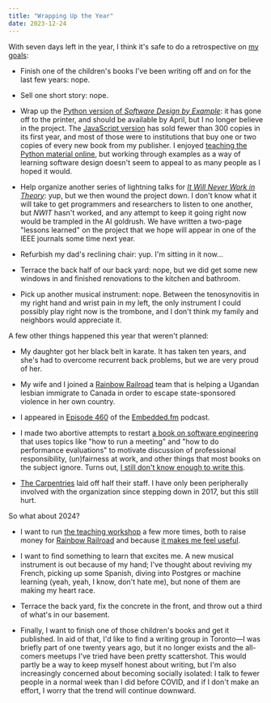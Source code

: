 ```yaml
---
title: "Wrapping Up the Year"
date: 2023-12-24
---
```


With seven days left in the year,
I think it's safe to do a retrospective on
[my goals](@root/2023/01/01/plans-for-the-year/):

-   Finish one of the children's books I've been writing off and on for the last few years:
    nope.

-   Sell one short story:
    nope.

-   Wrap up the [Python version of *Software Design by Example*][sdxpy]:
    it has gone off to the printer,
    and should be available by April,
    but I no longer believe in the project.
    The [JavaScript version][sdxjs] has sold fewer than 300 copies in its first year,
    and most of those were to institutions
    that buy one or two copies of every new book from my publisher.
    I enjoyed [teaching the Python material online][online-class],
    but working through examples as a way of learning software design
    doesn't seem to appeal to as many people as I hoped it would.

-   Help organize another series of lightning talks for [*It Will Never Work in Theory*][nwit]:
    yup,
    but we then wound the project down.
    I don't know what it will take to get programmers and researchers to listen to one another,
    but *NWIT* hasn't worked,
    and any attempt to keep it going right now would be trampled in the AI goldrush.
    We have written a two-page "lessons learned" on the project
    that we hope will appear in one of the IEEE journals some time next year.

-   Refurbish my dad's reclining chair:
    yup.
    I'm sitting in it now…

-   Terrace the back half of our back yard:
    nope,
    but we did get some new windows in
    and finished renovations to the kitchen and bathroom.

-   Pick up another musical instrument:
    nope.
    Between the tenosynovitis in my right hand and wrist pain in my left,
    the only instrument I could possibly play right now is the trombone,
    and I don't think my family and neighbors would appreciate it.

A few other things happened this year that weren't planned:

-   My daughter got her black belt in karate.
    It has taken ten years,
    and she's had to overcome recurrent back problems,
    but we are very proud of her.

-   My wife and I joined a [Rainbow Railroad][rr] team
    that is helping a Ugandan lesbian immigrate to Canada
    in order to escape state-sponsored violence in her own country.

-   I appeared in [Episode 460][episode-460] of the [Embedded.fm][embedded] podcast.

-   I made two abortive attempts to restart
    [a book on software engineering][interruptions]
    that uses topics like "how to run a meeting" and "how to do performance evaluations"
    to motivate discussion of professional responsibility,
    (un)fairness at work,
    and other things that most books on the subject ignore.
    Turns out,
    [I still don't know enough to write this][ultracrepidarian].

-   [The Carpentries][carpentries] laid off half their staff.
    I have only been peripherally involved with the organization since stepping down in 2017,
    but this still hurt.

So what about 2024?

-   I want to run [the teaching workshop][t3] a few more times,
    both to raise money for [Rainbow Railroad][rr]
    and because [it makes me feel useful][directions].

-   I want to find something to learn that excites me.
    A new musical instrument is out because of my hand;
    I've thought about reviving my French,
    picking up some Spanish,
    diving into Postgres or machine learning (yeah, yeah, I know, don't hate me),
    but none of them are making my heart race.

-   Terrace the back yard,
    fix the concrete in the front,
    and throw out a third of what's in our basement.

-   Finally,
    I want to finish one of those children's books and get it published.
    In aid of that,
    I'd like to find a writing group in Toronto—I was briefly part of one twenty years ago,
    but it no longer exists
    and the all-comers meetups I've tried have been pretty scattershot.
    This would partly be a way to keep myself honest about writing,
    but I'm also increasingly concerned about becoming socially isolated:
    I talk to fewer people in a normal week than I did before COVID,
    and if I don't make an effort,
    I worry that the trend will continue downward.

[directions]: @root/2023/10/15/directions/
[carpentries]: https://carpentries.org/
[embedded]: https://embedded.fm/
[episode-460]: https://embedded.fm/episodes/460
[interruptions]: @root/2023/12/11/meetings-interruptions-and-power/
[nwit]: https://neverworkintheory.org/
[online-class]: @root/2023/01/29/would-you-take-this-class/
[org-change]: @root/2023/06/19/tips-for-organizational-change/
[rr]: https://donate.rainbowrailroad.org/team/515984
[sdxjs]: @root/sdxjs/
[sdxpy]: @root/sdxpy/
[t3]: @root/t3/
[ultracrepidarian]: @root/2023/12/12/it-ultracrepidarian/
